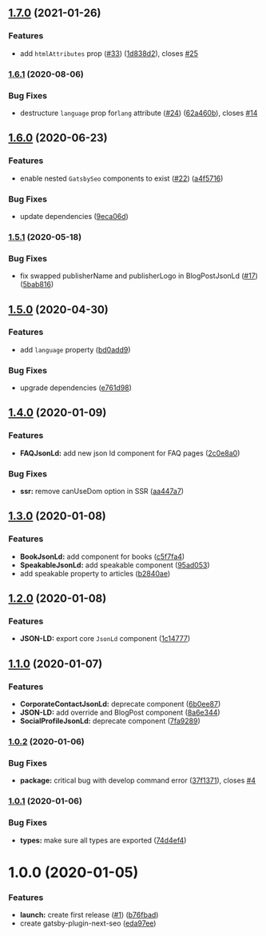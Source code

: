 ## [1.7.0](https://github.com/ifiokjr/gatsby-plugin-next-seo/compare/v1.6.1...v1.7.0) (2021-01-26)


### Features

* add `htmlAttributes` prop ([#33](https://github.com/ifiokjr/gatsby-plugin-next-seo/issues/33)) ([1d838d2](https://github.com/ifiokjr/gatsby-plugin-next-seo/commit/1d838d2a6008391318b23d0f27703a06a0791eb2)), closes [#25](https://github.com/ifiokjr/gatsby-plugin-next-seo/issues/25)

### [1.6.1](https://github.com/ifiokjr/gatsby-plugin-next-seo/compare/v1.6.0...v1.6.1) (2020-08-06)


### Bug Fixes

* destructure `language` prop for`lang` attribute ([#24](https://github.com/ifiokjr/gatsby-plugin-next-seo/issues/24)) ([62a460b](https://github.com/ifiokjr/gatsby-plugin-next-seo/commit/62a460b0a9bb561a5ad85107dc5193fe8c241079)), closes [#14](https://github.com/ifiokjr/gatsby-plugin-next-seo/issues/14)

## [1.6.0](https://github.com/ifiokjr/gatsby-plugin-next-seo/compare/v1.5.1...v1.6.0) (2020-06-23)


### Features

* enable nested `GatsbySeo` components to exist ([#22](https://github.com/ifiokjr/gatsby-plugin-next-seo/issues/22)) ([a4f5716](https://github.com/ifiokjr/gatsby-plugin-next-seo/commit/a4f5716b9899d01b19123cfbce39a24fd9e451da))


### Bug Fixes

* update dependencies ([9eca06d](https://github.com/ifiokjr/gatsby-plugin-next-seo/commit/9eca06d8458299d53b1057e2d695dab17221b3e3))

### [1.5.1](https://github.com/ifiokjr/gatsby-plugin-next-seo/compare/v1.5.0...v1.5.1) (2020-05-18)


### Bug Fixes

* fix swapped publisherName and publisherLogo in BlogPostJsonLd ([#17](https://github.com/ifiokjr/gatsby-plugin-next-seo/issues/17)) ([5bab816](https://github.com/ifiokjr/gatsby-plugin-next-seo/commit/5bab8161fe7b358a77c62bf7561dabca2ba0e033))

## [1.5.0](https://github.com/ifiokjr/gatsby-plugin-next-seo/compare/v1.4.0...v1.5.0) (2020-04-30)


### Features

* add `language` property ([bd0add9](https://github.com/ifiokjr/gatsby-plugin-next-seo/commit/bd0add90405849d3d4ba2b28935c29b9ba545aa7))


### Bug Fixes

* upgrade dependencies ([e761d98](https://github.com/ifiokjr/gatsby-plugin-next-seo/commit/e761d98c649e13d26a0f5d997609e26ece0a2a9b))

## [1.4.0](https://github.com/ifiokjr/gatsby-plugin-next-seo/compare/v1.3.0...v1.4.0) (2020-01-09)


### Features

* **FAQJsonLd:** add new json ld component for FAQ pages ([2c0e8a0](https://github.com/ifiokjr/gatsby-plugin-next-seo/commit/2c0e8a09ac72954a3ad6166652b584fabf647f92))


### Bug Fixes

* **ssr:** remove canUseDom option in SSR ([aa447a7](https://github.com/ifiokjr/gatsby-plugin-next-seo/commit/aa447a74fd201b0823c78fd21ae0c9fdbf0f088c))

## [1.3.0](https://github.com/ifiokjr/gatsby-plugin-next-seo/compare/v1.2.0...v1.3.0) (2020-01-08)


### Features

* **BookJsonLd:** add component for books ([c5f7fa4](https://github.com/ifiokjr/gatsby-plugin-next-seo/commit/c5f7fa457c918335ac2e16150b6e18abd8f83b6d))
* **SpeakableJsonLd:** add speakable component ([95ad053](https://github.com/ifiokjr/gatsby-plugin-next-seo/commit/95ad053049126dea7a7cf7b9e069329cf9701513))
* add speakable property to articles ([b2840ae](https://github.com/ifiokjr/gatsby-plugin-next-seo/commit/b2840aefcd698899a8dbf87e06706a767fe88a85))

## [1.2.0](https://github.com/ifiokjr/gatsby-plugin-next-seo/compare/v1.1.0...v1.2.0) (2020-01-08)


### Features

* **JSON-LD:** export core `JsonLd` component ([1c14777](https://github.com/ifiokjr/gatsby-plugin-next-seo/commit/1c14777e63bfb4ece350cffde66cca8ba05cc094))

## [1.1.0](https://github.com/ifiokjr/gatsby-plugin-next-seo/compare/v1.0.2...v1.1.0) (2020-01-07)


### Features

* **CorporateContactJsonLd:** deprecate component ([6b0ee87](https://github.com/ifiokjr/gatsby-plugin-next-seo/commit/6b0ee87c1e59d8316f7086ca2513211045fb3f0c))
* **JSON-LD:** add override and BlogPost component ([8a6e344](https://github.com/ifiokjr/gatsby-plugin-next-seo/commit/8a6e34462d25e502d725e56f9f07797c4ac4e984))
* **SocialProfileJsonLd:** deprecate component ([7fa9289](https://github.com/ifiokjr/gatsby-plugin-next-seo/commit/7fa92895b1f06038833e9c41aa40ee6f58ad314c))

### [1.0.2](https://github.com/ifiokjr/gatsby-plugin-next-seo/compare/v1.0.1...v1.0.2) (2020-01-06)


### Bug Fixes

* **package:** critical bug with develop command error ([37f1371](https://github.com/ifiokjr/gatsby-plugin-next-seo/commit/37f13719101d70115b2cf13058d199c6de55a891)), closes [#4](https://github.com/ifiokjr/gatsby-plugin-next-seo/issues/4)

### [1.0.1](https://github.com/ifiokjr/gatsby-plugin-next-seo/compare/v1.0.0...v1.0.1) (2020-01-06)


### Bug Fixes

* **types:** make sure all types are exported ([74d4ef4](https://github.com/ifiokjr/gatsby-plugin-next-seo/commit/74d4ef42c5c35199b965f56f03f04a32f6b057ca))

# 1.0.0 (2020-01-05)

### Features

- **launch:** create first release ([#1](https://github.com/ifiokjr/gatsby-plugin-next-seo/issues/1)) ([b76fbad](https://github.com/ifiokjr/gatsby-plugin-next-seo/commit/b76fbad322ce57bfc9b72152987cc26bab046593))
- create gatsby-plugin-next-seo ([eda97ee](https://github.com/ifiokjr/gatsby-plugin-next-seo/commit/eda97ee97bad4c9e54eff721aadaeb837c916224))

